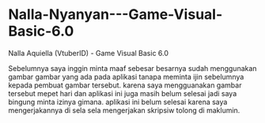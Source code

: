 # Nalla-Nyanyan---Game-Visual-Basic-6.0
Nalla Aquiella (VtuberID) - Game Visual Basic 6.0

Sebelumnya saya inggin minta maaf sebesar besarnya sudah menggunakan gambar gambar yang ada pada aplikasi tanapa meminta  ijin sebelumnya kepada pembuat gambar tersebut. 
karena saya mengguanakan gambar tersebut mepet hari dan aplikasi ini juga masih belum selesai jadi saya bingung minta izinya gimana. aplikasi ini belum selesai karena saya mengerjakannya di sela sela mengerjakan skripsiw tolong di maklumin.
